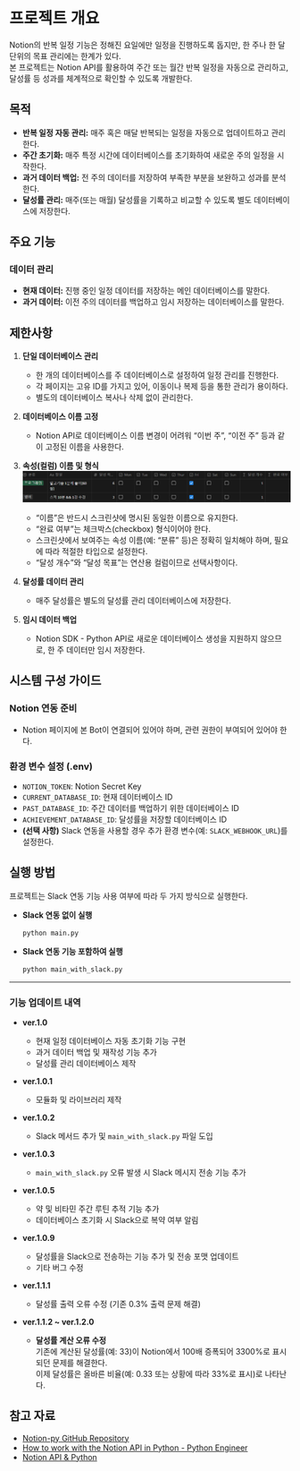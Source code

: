 # 프로젝트 개요

Notion의 반복 일정 기능은 정해진 요일에만 일정을 진행하도록 돕지만, 한 주나 한 달 단위의 목표 관리에는 한계가 있다.  
본 프로젝트는 Notion API를 활용하여 주간 또는 월간 반복 일정을 자동으로 관리하고, 달성률 등 성과를 체계적으로 확인할 수 있도록 개발한다.

## 목적

- **반복 일정 자동 관리:** 매주 혹은 매달 반복되는 일정을 자동으로 업데이트하고 관리한다.  
- **주간 초기화:** 매주 특정 시간에 데이터베이스를 초기화하여 새로운 주의 일정을 시작한다.  
- **과거 데이터 백업:** 전 주의 데이터를 저장하여 부족한 부분을 보완하고 성과를 분석한다.  
- **달성률 관리:** 매주(또는 매월) 달성률을 기록하고 비교할 수 있도록 별도 데이터베이스에 저장한다.  

## 주요 기능

### 데이터 관리
- **현재 데이터:** 진행 중인 일정 데이터를 저장하는 메인 데이터베이스를 말한다.  
- **과거 데이터:** 이전 주의 데이터를 백업하고 임시 저장하는 데이터베이스를 말한다.

## 제한사항

1. **단일 데이터베이스 관리**  
   - 한 개의 데이터베이스를 주 데이터베이스로 설정하여 일정 관리를 진행한다.  
   - 각 페이지는 고유 ID를 가지고 있어, 이동이나 복제 등을 통한 관리가 용이하다.  
   - 별도의 데이터베이스 복사나 삭제 없이 관리한다.

2. **데이터베이스 이름 고정**  
   - Notion API로 데이터베이스 이름 변경이 어려워 “이번 주”, “이전 주” 등과 같이 고정된 이름을 사용한다.

3. **속성(컬럼) 이름 및 형식**  
   ![](./asset/데이터베이스.png)
   - “이름”은 반드시 스크린샷에 명시된 동일한 이름으로 유지한다.  
   - “완료 여부”는 체크박스(checkbox) 형식이어야 한다.  
   - 스크린샷에서 보여주는 속성 이름(예: “분류” 등)은 정확히 일치해야 하며, 필요에 따라 적절한 타입으로 설정한다.  
   - “달성 개수”와 “달성 목표”는 연산용 컬럼이므로 선택사항이다.

4. **달성률 데이터 관리**  
   - 매주 달성률은 별도의 달성률 관리 데이터베이스에 저장한다.

5. **임시 데이터 백업**  
   - Notion SDK - Python API로 새로운 데이터베이스 생성을 지원하지 않으므로, 한 주 데이터만 임시 저장한다.

## 시스템 구성 가이드

### Notion 연동 준비

- Notion 페이지에 본 Bot이 연결되어 있어야 하며, 관련 권한이 부여되어 있어야 한다.

### 환경 변수 설정 (.env)

- `NOTION_TOKEN`: Notion Secret Key  
- `CURRENT_DATABASE_ID`: 현재 데이터베이스 ID  
- `PAST_DATABASE_ID`: 주간 데이터를 백업하기 위한 데이터베이스 ID  
- `ACHIEVEMENT_DATABASE_ID`: 달성률을 저장할 데이터베이스 ID  
- **(선택 사항)** Slack 연동을 사용할 경우 추가 환경 변수(예: `SLACK_WEBHOOK_URL`)를 설정한다.

## 실행 방법

프로젝트는 Slack 연동 기능 사용 여부에 따라 두 가지 방식으로 실행한다.

- **Slack 연동 없이 실행**  
  ```bash
  python main.py
  ```

- **Slack 연동 기능 포함하여 실행**  
  ```bash
  python main_with_slack.py
  ```

---

### 기능 업데이트 내역

- **ver.1.0**
  - 현재 일정 데이터베이스 자동 초기화 기능 구현
  - 과거 데이터 백업 및 재작성 기능 추가
  - 달성률 관리 데이터베이스 제작

- **ver.1.0.1**
  - 모듈화 및 라이브러리 제작

- **ver.1.0.2**
  - Slack 메서드 추가 및 `main_with_slack.py` 파일 도입

- **ver.1.0.3**
  - `main_with_slack.py` 오류 발생 시 Slack 메시지 전송 기능 추가

- **ver.1.0.5**
  - 약 및 비타민 주간 루틴 추적 기능 추가
  - 데이터베이스 초기화 시 Slack으로 복약 여부 알림

- **ver.1.0.9**
  - 달성률을 Slack으로 전송하는 기능 추가 및 전송 포맷 업데이트
  - 기타 버그 수정

- **ver.1.1.1**
  - 달성률 출력 오류 수정 (기존 0.3% 출력 문제 해결)

- **ver.1.1.2 ~ ver.1.2.0**
  - **달성률 계산 오류 수정**  
    기존에 계산된 달성률(예: 33)이 Notion에서 100배 증폭되어 3300%로 표시되던 문제를 해결한다.  
    이제 달성률은 올바른 비율(예: 0.33 또는 상황에 따라 33%로 표시)로 나타난다.

## 참고 자료

- [Notion-py GitHub Repository](https://github.com/jamalex/notion-py)
- [How to work with the Notion API in Python - Python Engineer](https://www.python-engineer.com/posts/notion-api-python/)
- [Notion API & Python](https://thienqc.notion.site/Notion-API-Python-ca0fd21bc224492b8daaf37eb06289e8)
